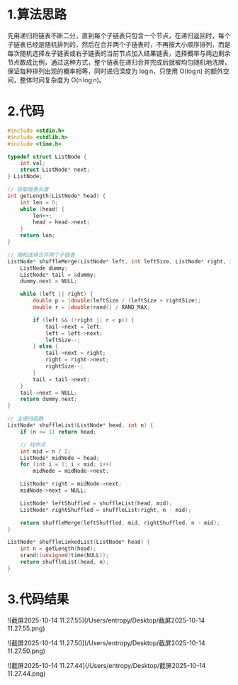 # 1.算法思路

先用递归将链表不断二分，直到每个子链表只包含一个节点，在递归返回时，每个子链表已经是随机排列的，然后在合并两个子链表时，不再按大小顺序排列，而是每次随机选择左子链表或右子链表的当前节点加入结果链表，选择概率与两边剩余节点数成比例，通过这种方式，整个链表在递归合并完成后就被均匀随机地洗牌，保证每种排列出现的概率相等，同时递归深度为 log n，只使用 O(log n) 的额外空间，整体时间复杂度为 O(n log n)。



# 2.代码

```c
#include <stdio.h>
#include <stdlib.h>
#include <time.h>

typedef struct ListNode {
    int val;
    struct ListNode* next;
} ListNode;

// 获取链表长度
int getLength(ListNode* head) {
    int len = 0;
    while (head) {
        len++;
        head = head->next;
    }
    return len;
}

// 随机选择合并两个子链表
ListNode* shuffleMerge(ListNode* left, int leftSize, ListNode* right, int rightSize) {
    ListNode dummy;
    ListNode* tail = &dummy;
    dummy.next = NULL;

    while (left || right) {
        double p = (double)leftSize / (leftSize + rightSize);
        double r = (double)rand() / RAND_MAX;

        if (left && (!right || r < p)) {
            tail->next = left;
            left = left->next;
            leftSize--;
        } else {
            tail->next = right;
            right = right->next;
            rightSize--;
        }
        tail = tail->next;
    }
    tail->next = NULL;
    return dummy.next;
}

// 主递归函数
ListNode* shuffleList(ListNode* head, int n) {
    if (n <= 1) return head;

    // 找中点
    int mid = n / 2;
    ListNode* midNode = head;
    for (int i = 1; i < mid; i++)
        midNode = midNode->next;

    ListNode* right = midNode->next;
    midNode->next = NULL;

    ListNode* leftShuffled = shuffleList(head, mid);
    ListNode* rightShuffled = shuffleList(right, n - mid);

    return shuffleMerge(leftShuffled, mid, rightShuffled, n - mid);
}

ListNode* shuffleLinkedList(ListNode* head) {
    int n = getLength(head);
    srand((unsigned)time(NULL));
    return shuffleList(head, n);
}
```



# 3.代码结果

![截屏2025-10-14 11.27.55](/Users/entropy/Desktop/截屏2025-10-14 11.27.55.png)

![截屏2025-10-14 11.27.50](/Users/entropy/Desktop/截屏2025-10-14 11.27.50.png)

![截屏2025-10-14 11.27.44](/Users/entropy/Desktop/截屏2025-10-14 11.27.44.png)